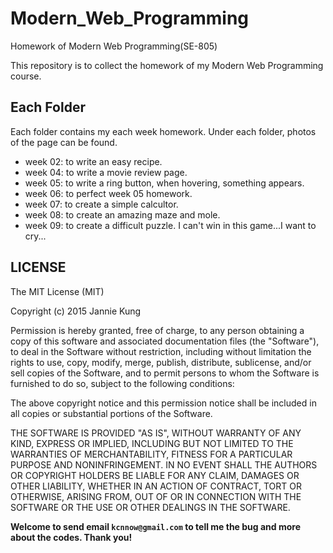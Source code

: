 # Modern_Web_Programming
Homework of Modern Web Programming(SE-805)

This repository is to collect the homework of my Modern Web Programming course.

## Each Folder
Each folder contains my each week homework. Under each folder, photos of the page can be found.

* week 02: to write an easy recipe.
* week 04: to write a movie review page.
* week 05: to write a ring button, when hovering, something appears.
* week 06: to perfect week 05 homework.
* week 07: to create a simple calcultor.
* week 08: to create an amazing maze and mole.
* week 09: to create a difficult puzzle. I can't win in this game...I want to cry...


## LICENSE
The MIT License (MIT)

Copyright (c) 2015 Jannie Kung

Permission is hereby granted, free of charge, to any person obtaining a copy
of this software and associated documentation files (the "Software"), to deal
in the Software without restriction, including without limitation the rights
to use, copy, modify, merge, publish, distribute, sublicense, and/or sell
copies of the Software, and to permit persons to whom the Software is
furnished to do so, subject to the following conditions:

The above copyright notice and this permission notice shall be included in all
copies or substantial portions of the Software.

THE SOFTWARE IS PROVIDED "AS IS", WITHOUT WARRANTY OF ANY KIND, EXPRESS OR
IMPLIED, INCLUDING BUT NOT LIMITED TO THE WARRANTIES OF MERCHANTABILITY,
FITNESS FOR A PARTICULAR PURPOSE AND NONINFRINGEMENT. IN NO EVENT SHALL THE
AUTHORS OR COPYRIGHT HOLDERS BE LIABLE FOR ANY CLAIM, DAMAGES OR OTHER
LIABILITY, WHETHER IN AN ACTION OF CONTRACT, TORT OR OTHERWISE, ARISING FROM,
OUT OF OR IN CONNECTION WITH THE SOFTWARE OR THE USE OR OTHER DEALINGS IN THE
SOFTWARE.


**Welcome to send email `kcnnow@gmail.com` to tell me the bug and more about the codes. Thank you!**
